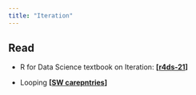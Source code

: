 ```yaml
---
title: "Iteration"
---
```



## Read

- R for Data Science textbook on Iteration: **[[r4ds-21](http://r4ds.had.co.nz/iteration.html)]**

- Looping **[[SW carepntries](http://swcarpentry.github.io/r-novice-inflammation/15-supp-loops-in-depth/)]**



